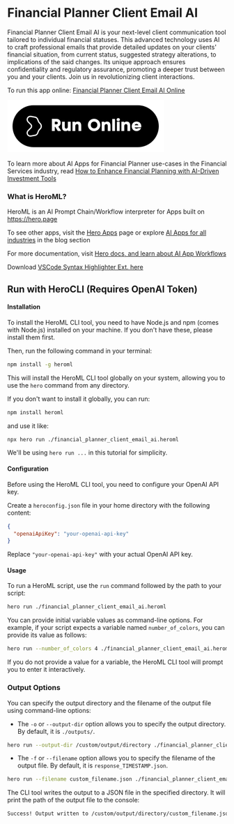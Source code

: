 # Financial Planner Client Email AI

Financial Planner Client Email AI is your next-level client communication tool tailored to individual financial statuses. This advanced technology uses AI to craft professional emails that provide detailed updates on your clients' financial situation, from current status, suggested strategy alterations, to implications of the said changes. Its unique approach ensures confidentiality and regulatory assurance, promoting a deeper trust between you and your clients. Join us in revolutionizing client interactions.

To run this app online: [Financial Planner Client Email AI Online](https://hero.page/app/financial-planner-client-email-ai-tailored-financial-updates-and-trust-builder/g6Mfo0ccTTmjM7yGmZXN)

[![Run Financial Planner Client Email AI Online](/assets/run.svg)](https://hero.page/app/financial-planner-client-email-ai-tailored-financial-updates-and-trust-builder/g6Mfo0ccTTmjM7yGmZXN)

To learn more about AI Apps for Financial Planner use-cases in the Financial Services industry, read [How to Enhance Financial Planning with AI-Driven Investment Tools](https://hero.page/blog/ai/financial-services/how-to-enhance-financial-planning-with-ai-driven-investment-tools/170877)

### What is HeroML?
HeroML is an AI Prompt Chain/Workflow interpreter for Apps built on https://hero.page 

To see other apps, visit the [Hero Apps](https://hero.page/apps) page or explore [AI Apps for all industries](https://hero.page/blog) in the blog section

For more documentation, visit [Hero docs, and learn about AI App Workflows](https://hero.page/tutorials/introduction-to-heroml)

Download [VSCode Syntax Highlighter Ext. here](https://marketplace.visualstudio.com/items?itemName=hero-page.heroml)

## Run with HeroCLI (Requires OpenAI Token)

#### Installation

To install the HeroML CLI tool, you need to have Node.js and npm (comes with Node.js) installed on your machine. If you don't have these, please install them first. 

Then, run the following command in your terminal:

```bash
npm install -g heroml
```

This will install the HeroML CLI tool globally on your system, allowing you to use the `hero` command from any directory.

If you don't want to install it globally, you can run:

```bash
npm install heroml
```

and use it like:

```bash
npx hero run ./financial_planner_client_email_ai.heroml
```

We'll be using `hero run ...` in this tutorial for simplicity.

#### Configuration

Before using the HeroML CLI tool, you need to configure your OpenAI API key. 

Create a `heroconfig.json` file in your home directory with the following content:

```json
{
  "openaiApiKey": "your-openai-api-key"
}
```

Replace `"your-openai-api-key"` with your actual OpenAI API key.

#### Usage

To run a HeroML script, use the `run` command followed by the path to your script:

```bash
hero run ./financial_planner_client_email_ai.heroml
```

You can provide initial variable values as command-line options. For example, if your script expects a variable named `number_of_colors`, you can provide its value as follows:

```bash
hero run --number_of_colors 4 ./financial_planner_client_email_ai.heroml
```

If you do not provide a value for a variable, the HeroML CLI tool will prompt you to enter it interactively.

### Output Options

You can specify the output directory and the filename of the output file using command-line options:

- The `-o` or `--output-dir` option allows you to specify the output directory. By default, it is `./outputs/`.

```bash
hero run --output-dir /custom/output/directory ./financial_planner_client_email_ai.heroml
```

- The `-f` or `--filename` option allows you to specify the filename of the output file. By default, it is `response_TIMESTAMP.json`.

```bash
hero run --filename custom_filename.json ./financial_planner_client_email_ai.heroml
```

The CLI tool writes the output to a JSON file in the specified directory. It will print the path of the output file to the console:

```bash
Success! Output written to /custom/output/directory/custom_filename.json
```

